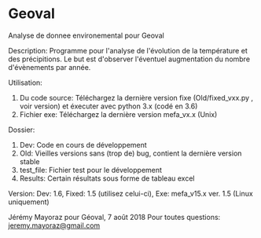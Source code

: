 # Geoval
Analyse de donnee environemental pour Geoval

Description:
Programme pour l'analyse de l'évolution de la température et des précipitions.
Le but est d'observer l'éventuel augmentation du nombre d'évènements par année.

Utilisation:
1.  Du code source: Téléchargez la dernière version fixe (Old/fixed_vxx.py , voir version)
    et éxecuter avec python 3.x (codé en 3.6)
2.  Fichier exe: Téléchargez la dernière version mefa_vx.x (Unix)

Dossier:
1.  Dev:        Code en cours de développement
2.  Old:        Vieilles versions sans (trop de) bug, contient la dernière version stable
3.  test_file:  Fichier test pour le développement
4.  Results:    Certain résultats sous forme de tableau excel

Version:
Dev: 1.6, Fixed: 1.5 (utilisez celui-ci), Exe: mefa_v15.x ver. 1.5 (Linux uniquement)

Jérémy Mayoraz pour Géoval, 7 août 2018
Pour toutes questions: jeremy.mayoraz@gmail.com
